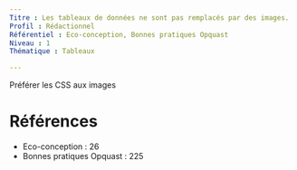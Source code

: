 ```yaml
---
Titre : Les tableaux de données ne sont pas remplacés par des images.
Profil : Rédactionnel
Référentiel : Eco-conception, Bonnes pratiques Opquast
Niveau : 1
Thématique : Tableaux

---
```

Préférer les CSS aux images

# Références

*   Eco-conception : 26
*   Bonnes pratiques Opquast : 225